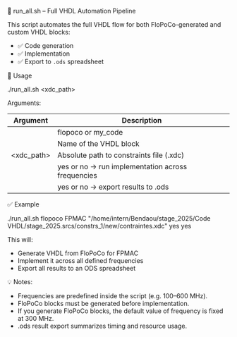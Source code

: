 🚀 run_all.sh – Full VHDL Automation Pipeline

This script automates the full VHDL flow for both FloPoCo-generated and custom VHDL blocks:

- ✅ Code generation 
- ✅ Implementation  
- ✅ Export to `.ods` spreadsheet

📌 Usage

./run_all.sh <source> <entity> <xdc_path> <implement> <export>

Arguments:

| Argument      | Description                                                                 
|---------------|---------------------------------------------------------
| <source>      | flopoco or my_code                                         
| <entity>      | Name of the VHDL block                                    
| <xdc_path>    | Absolute path to constraints file (.xdc)                  
| <implement>   | yes or no → run implementation across frequencies                                 
| <export>      | yes or no → export results to .ods                        

✅ Example

./run_all.sh flopoco FPMAC "/home/intern/Bendaou/stage_2025/Code VHDL/stage_2025.srcs/constrs_1/new/contraintes.xdc" yes yes

This will:
- Generate VHDL from FloPoCo for FPMAC
- Implement it across all defined frequencies
- Export all results to an ODS spreadsheet

💡 Notes:
- Frequencies are predefined inside the script (e.g. 100–600 MHz).
- FloPoCo blocks must be generated before implementation.
- If you generate FloPoCo blocks, the default value of frequency is fixed at 300 MHz.
- .ods result export summarizes timing and resource usage.

